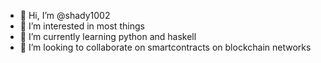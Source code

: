 - 👋 Hi, I’m @shady1002
- 👀 I’m interested in most things
- 🌱 I’m currently learning python and haskell
- 💞️ I’m looking to collaborate on smartcontracts on blockchain networks

<!---
shady1002/shady1002 is a ✨ special ✨ repository because its `README.md` (this file) appears on your GitHub profile.
You can click the Preview link to take a look at your changes.
--->
